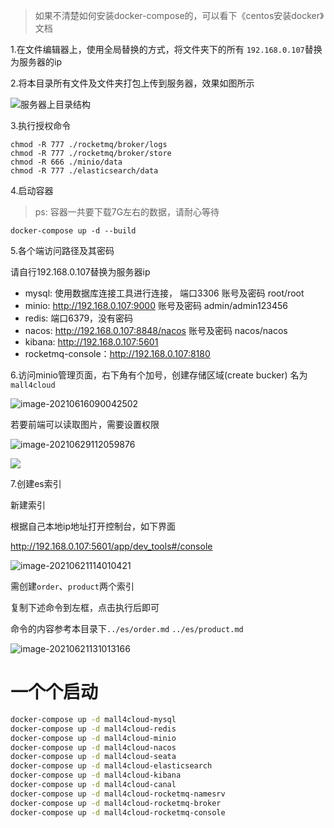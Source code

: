 > 如果不清楚如何安装docker-compose的，可以看下《centos安装docker》文档

1.在文件编辑器上，使用全局替换的方式，将文件夹下的所有 `192.168.0.107`替换为服务器的ip

2.将本目录所有文件及文件夹打包上传到服务器，效果如图所示

![服务器上目录结构](../img/开发环境搭建/服务器上目录结构.png)

3.执行授权命令

```
chmod -R 777 ./rocketmq/broker/logs
chmod -R 777 ./rocketmq/broker/store
chmod -R 666 ./minio/data
chmod -R 777 ./elasticsearch/data
```

4.启动容器

> ps: 容器一共要下载7G左右的数据，请耐心等待

```
docker-compose up -d --build
```


5.各个端访问路径及其密码

请自行192.168.0.107替换为服务器ip

 - mysql: 使用数据库连接工具进行连接， 端口3306 账号及密码 root/root
 - minio: http://192.168.0.107:9000 账号及密码 admin/admin123456
 - redis: 端口6379，没有密码
 - nacos: http://192.168.0.107:8848/nacos 账号及密码 nacos/nacos
 - kibana: http://192.168.0.107:5601
 - rocketmq-console：http://192.168.0.107:8180


6.访问minio管理页面，右下角有个加号，创建存储区域(create bucker) 名为`mall4cloud`

![image-20210616090042502](../img/中间件安装/minio新建桶.png)

若要前端可以读取图片，需要设置权限

![image-20210629112059876](../img/中间件安装/minio设置权限.png)

![](../img/中间件安装/minio设置权限-2.png)

7.创建es索引

新建索引

根据自己本地ip地址打开控制台，如下界面

http://192.168.0.107:5601/app/dev_tools#/console

![image-20210621114010421](../img/中间件安装/es新建索引-1.png)

需创建`order`、`product`两个索引

复制下述命令到左框，点击执行后即可

命令的内容参考本目录下`../es/order.md` `../es/product.md`

![image-20210621131013166](../img/中间件安装/es新建索引-2.png)


# 一个个启动
```bash
docker-compose up -d mall4cloud-mysql
docker-compose up -d mall4cloud-redis
docker-compose up -d mall4cloud-minio
docker-compose up -d mall4cloud-nacos
docker-compose up -d mall4cloud-seata
docker-compose up -d mall4cloud-elasticsearch
docker-compose up -d mall4cloud-kibana
docker-compose up -d mall4cloud-canal
docker-compose up -d mall4cloud-rocketmq-namesrv
docker-compose up -d mall4cloud-rocketmq-broker
docker-compose up -d mall4cloud-rocketmq-console

```
